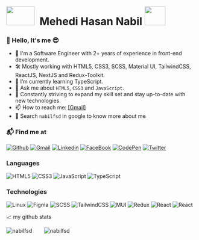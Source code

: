 <h1>   
   <img src="https://github.com/Anmol-Baranwal/Cool-GIFs-For-GitHub/assets/74038190/42077049-1939-493e-9a19-47ca5db36643"  width="75" height="50">&nbsp;
   <strong>Mehedi Hasan Nabil </strong>
   <img src="https://user-images.githubusercontent.com/74038190/235223604-c9f38e6d-e9df-4608-abeb-ae7fbdf46bfd.gif" width="55" height="50">&nbsp; 
</h3>

### 👋 Hello, It's me 😎
- 🌱 I'm a Software Engineer with 2+ years of experience in front-end development.
- 🛠️ Mostly working with HTML5, CSS3, SCSS, Material UI, TailwindCSS, ReactJS, NextJS and Redux-Toolkit.
- 🎯 I’m currently learning TypeScript.
- 💬 Ask me about ```HTML5```, ```CSS3``` and ```JavaScript```.
- 🚀 Constantly striving to expand my skill set and stay up-to-date with new technologies.
- 📫 How to reach me: [[Gmail]](mailto:nabil.the.fsd@gmail.com)
- 🔎 Search ```nabilfsd``` in google to know more about me

### 📬 Find me at
[![Github](http://img.shields.io/badge/-Github-black?style=flat-square&logo=github&link=https://github.com/nabilfsd/)](https://github.com/nabilfsd/) 
[![Gmail](https://img.shields.io/badge/-Gmail-d14836?style=flat-square&logo=Gmail&logoColor=white&link=mailto:nabil.the.fsd@gmail.com)](mailto:nabil.the.fsd@gmail.com)
[![Linkedin](https://img.shields.io/badge/-LinkedIn-blue?style=flat-square&logo=Linkedin&logoColor=white&link=https://www.linkedin.com/in/nabilfsd/)](https://www.linkedin.com/in/nabilfsd)
[![FaceBook](https://img.shields.io/badge/-FaceBook-blue?style=flat-square&logo=FaceBook&logoColor=white&link=https://www.facebook.com/nabilfsd/)](https://www.facebook.com/nabilfsd)
[![CodePen](https://img.shields.io/badge/-codepen-black?style=flat-square&logo=codepen&logoColor=white&link=https://codepen.io/md-mehedi-hasan-nabil)](https://www.codepen.io/md-mehedi-hasan-nabil)
[![Twitter](https://img.shields.io/badge/-twitter-blue?style=flat-square&logo=twitter&logoColor=white&link=https://twitter.com/nabilfsd)](https://www.twitter.com/nabilfsd)

### Languages

![HTML5](https://img.shields.io/badge/-HTML5-000?&logo=HTML5)
![CSS3](https://img.shields.io/badge/-CSS3-000?&logo=CSS3)
![JavaScript](https://img.shields.io/badge/-JavaScript-000?&logo=JavaScript)
![TypeScript](https://img.shields.io/badge/-TypeScript-000?&logo=TypeScript)

### Technologies

![Linux](https://img.shields.io/badge/-Linux-000?&logo=Linux)
![Figma](https://img.shields.io/badge/-figma-000?&logo=figma)
![SCSS](https://img.shields.io/badge/-sass-000?&logo=sass)
![TailwindCSS](https://img.shields.io/badge/-TailwindCSS-000?&logo=TailwindCSS)
![MUI](https://img.shields.io/badge/-MUI-000?&logo=MUI)
![Redux](https://img.shields.io/badge/-Redux-000?&logo=Redux)
![React](https://img.shields.io/badge/-React-000?&logo=React)
![React](https://img.shields.io/badge/-next.js-000?&logo=next.js)

📈 my github stats

<p>
   <img src="https://github-readme-stats.vercel.app/api/top-langs/?username=nabilfsd&show_icons=true&theme=gotham" alt="nabilfsd" />&nbsp; &nbsp; &nbsp; &nbsp;
   <img src="https://github-readme-streak-stats.herokuapp.com?user=nabilfsd&show_icons=true&theme=gotham" alt="nabilfsd" />
</p>
